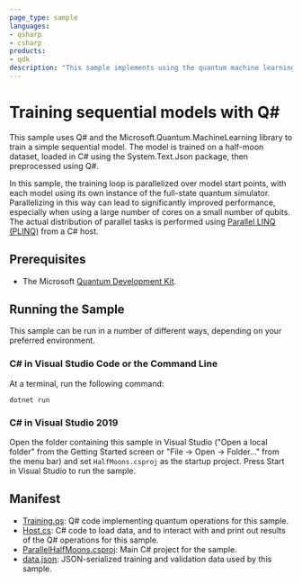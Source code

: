 ```yaml
---
page_type: sample
languages:
- qsharp
- csharp
products:
- qdk
description: "This sample implements using the quantum machine learning library to train a sequential model on the half-moons dataset, parallelizing over target machines."
---
```


# Training sequential models with Q\#

This sample uses Q# and the Microsoft.Quantum.MachineLearning library to train a simple sequential model.
The model is trained on a half-moon dataset, loaded in C# using the System.Text.Json package, then preprocessed using Q#.

In this sample, the training loop is parallelized over model start points, with each model using its own instance of the full-state quantum simulator.
Parallelizing in this way can lead to significantly improved performance, especially when using a large number of cores on a small number of qubits.
The actual distribution of parallel tasks is performed using [Parallel LINQ (PLINQ)](https://docs.microsoft.com/dotnet/standard/parallel-programming/parallel-linq-plinq) from a C# host.

## Prerequisites

- The Microsoft [Quantum Development Kit](https://docs.microsoft.com/quantum/install-guide/).

## Running the Sample

This sample can be run in a number of different ways, depending on your preferred environment.

### C# in Visual Studio Code or the Command Line

At a terminal, run the following command:

```dotnetcli
dotnet run
```

### C# in Visual Studio 2019

Open the folder containing this sample in Visual Studio ("Open a local folder" from the Getting Started screen or "File → Open → Folder..." from the menu bar) and set `HalfMoons.csproj` as the startup project.
Press Start in Visual Studio to run the sample.

## Manifest

- [Training.qs](https://github.com/microsoft/Quantum/blob/master/samples/machine-learning/half-moons/Training.qs): Q# code implementing quantum operations for this sample.
- [Host.cs](https://github.com/microsoft/Quantum/blob/master/samples/machine-learning/half-moons/Host.cs): C# code to load data, and to interact with and print out results of the Q# operations for this sample.
- [ParallelHalfMoons.csproj](https://github.com/microsoft/Quantum/blob/master/samples/machine-learning/half-moons/HalfMoons.csproj): Main C# project for the sample.
- [data.json](https://github.com/microsoft/Quantum/blob/master/samples/machine-learning/half-moons/data.json): JSON-serialized training and validation data used by this sample.
